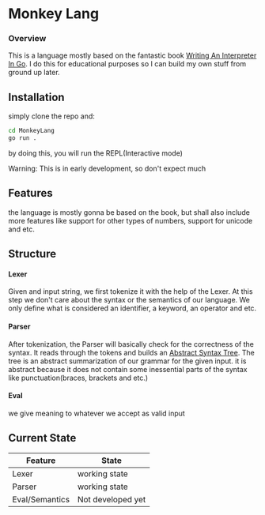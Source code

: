 # Monkey Lang

### Overview
This is a language mostly based on the fantastic book 
[Writing An Interpreter In Go](https://interpreterbook.com/). 
I do this for educational purposes so I can build my own stuff 
from ground up later.

## Installation

simply clone the repo and: 
```sh
cd MonkeyLang
go run .
```
by doing this, you will run the REPL(Interactive mode) 


Warning: This is in early development, so don't expect much 


## Features
the language is mostly gonna be based on the book, but shall 
also include more features like support for other types of numbers, 
support for unicode and etc. 


## Structure

#### Lexer
Given and input string, we first tokenize it with the help of 
the Lexer. At this step we don't care about the syntax or the semantics 
of our language. We only define what is considered an identifier, a keyword,
an operator and etc.


#### Parser
After tokenization, the Parser will basically check for the correctness of 
the syntax. It reads through the tokens and builds an [Abstract Syntax Tree](https://en.wikipedia.org/wiki/Abstract_syntax_tree). 
The tree is an abstract summarization of our grammar for the given input. it is 
abstract because it does not contain some inessential parts of the syntax like 
punctuation(braces, brackets and etc.) 


#### Eval
we give meaning to whatever we accept as valid input 


## Current State
| Feature | State |
| ------- | -------|
| Lexer | working state |
| Parser | working state |
| Eval/Semantics | Not developed yet |
